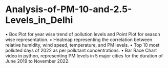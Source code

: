 # Analysis-of-PM-10-and-2.5-Levels_in_Delhi

• Box Plot for year wise trend of pollution levels and Point Plot for season wise representation.
• Heatmap representing the correlation between relative humidity, wind speed, temperature, and  PM levels.
• Top 10 most polluted days of 2022 as per pollutant concentrations.
• Bar Race Chart video in python, representing PM levels in 5 major cities for the duration of June  2019 to November 2022.
